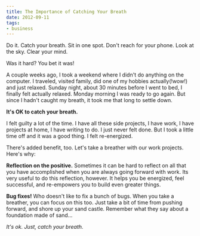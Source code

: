 ```yaml
---
title: The Importance of Catching Your Breath
date: 2012-09-11
tags:
- business
---
```

Do it.  Catch your breath.  Sit in one spot.  Don't reach for your phone.  Look at the sky.  Clear your mind.

<!--more-->

Was it hard?  You bet it was!

A couple weeks ago, I took a weekend where I didn't do anything on the computer.  I traveled, visited family, did one of my hobbies actually(!wow!) and just relaxed.  Sunday night, about 30 minutes before I went to bed, I finally felt actually relaxed.  Monday morning I was ready to go again.  But since I hadn't caught my breath, it took me that long to settle down.

**It's OK to catch your breath.**

I felt guilty a lot of the time.  I have all these side projects, I have work, I have projects at home, I have writing to do.  I just never felt done.  But I took a little time off and it was a good thing.  I felt re-energized.  

There's added benefit, too.  Let's take a breather with our work projects.  Here's why:

**Reflection on the positive.**  Sometimes it can be hard to reflect on all that you have accomplished when you are always going forward with work.  Its very useful to do this reflection, however.  It helps you be energized, feel successful, and re-empowers you to build even greater things.

**Bug fixes!** Who doesn't like to fix a bunch of bugs.  When you take a breather, you can focus on this too.  Just take a bit of time from pushing forward, and shore up your sand castle.  Remember what they say about a foundation made of sand...

_It's ok.  Just, catch your breath._
